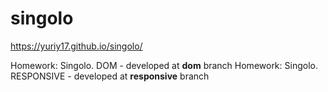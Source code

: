 # singolo

https://yuriy17.github.io/singolo/

Homework: Singolo. DOM - developed at **dom** branch
Homework: Singolo. RESPONSIVE - developed at **responsive** branch
